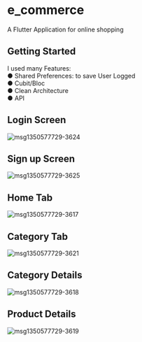 # e_commerce

A Flutter Application for online shopping 

## Getting Started
I used many Features:<br>
● Shared Preferences: to save User Logged<br>
● Cubit/Bloc<br>
● Clean Architecture<br>
● API<br>
## Login Screen
![msg1350577729-3624](https://github.com/salmahossam094/e-commerce/assets/90824795/95630047-6226-42cc-82b7-5853a3831eb6)
## Sign up Screen
![msg1350577729-3625](https://github.com/salmahossam094/e-commerce/assets/90824795/80d62ad8-fb96-4038-ba1b-a3589c223d65)
## Home Tab
![msg1350577729-3617](https://github.com/salmahossam094/e-commerce/assets/90824795/0a87a2d4-2719-4f39-b3c6-18170842f290)
## Category Tab
![msg1350577729-3621](https://github.com/salmahossam094/e-commerce/assets/90824795/8cdfcdff-54c9-4094-85f7-4e815f219adb)
## Category Details 
![msg1350577729-3618](https://github.com/salmahossam094/e-commerce/assets/90824795/0251e281-8bfb-4149-9218-07938dc35b58)
## Product Details
![msg1350577729-3619](https://github.com/salmahossam094/e-commerce/assets/90824795/c65b3f87-e397-4b13-9315-c18048ab19a1)

